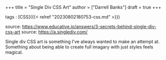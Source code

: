 +++
title = "Single Div CSS Art"
author = ["Darrell Banks"]
draft = true
+++

tags
: [CSS]({{< relref "20230802180753-css.md" >}})

source: <https://www.educative.io/answers/3-secrets-behind-single-div-css-art>
source: <https://a.singlediv.com/>

Single div CSS art is something I've always wanted to make an attempt at. Something
about being able to create full imagary with just styles feels magical.
